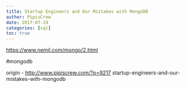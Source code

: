 ```yaml
---
title: Startup Engineers and Our Mistakes with MongoDB
author: PipisCrew
date: 2017-07-19
categories: [sql]
toc: true
---
```


https://www.nemil.com/mongo/2.html

#mongodb

origin - http://www.pipiscrew.com/?p=9217 startup-engineers-and-our-mistakes-with-mongodb